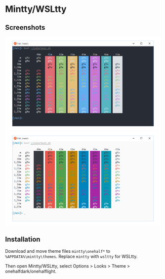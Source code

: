 # Mintty/WSLtty

## Screenshots
![screenshot: mintty_dark.png](../screenshots/mintty_dark.png)
![screenshot: mintty_light.png](../screenshots/mintty_light.png)

## Installation

Download and move theme files `mintty\onehalf*` to `%APPDATA%\mintty\themes`. Replace `mintty` with `wsltty` for WSLtty.

Then open Mintty/WSLtty, select Options > Looks > Theme > onehalfdark/onehalflight.

